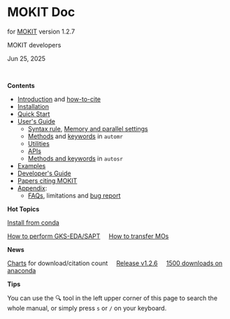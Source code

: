 # MOKIT Doc

for [MOKIT](https://gitlab.com/jxzou/mokit) version 1.2.7

MOKIT developers

Jun 25, 2025

<br>

**Contents**

- [Introduction](./chap1_intro.md) and [how-to-cite](./chap1-2.md)
- [Installation](./chap2_install.md)
- [Quick Start](./chap3_quick.md)
- [User's Guide](./chap4_guide.md)
  + [Syntax rule](./chap4-1.md), [Memory and parallel settings](./chap4-2.md)
  + [Methods](./chap4-3.md) and [keywords](./chap4-4.md) in `automr`
  + [Utilities](./chap4-5.md)
  + [APIs](./chap4-6.md)
  + [Methods and keywords](./chap4-7.md) in `autosr`
- [Examples](./chap5_example.md)
- [Developer's Guide](./chap6.md)
- [Papers citing MOKIT](./citing.md)
- [Appendix](./chap_appdx.md): 
  + [FAQs](./chap_appdx.md), limitations and [bug report](./chap_appdx.md#a3-bug-report)

**Hot Topics**

[Install from conda](./chap2-2.md#221-online-installation)

[How to perform GKS-EDA/SAPT](./chap5-3.md) &nbsp;&nbsp;&nbsp; [How to transfer MOs](./chap4-5.md) &nbsp;&nbsp;&nbsp; 

**News**

[Charts](./charts.md) for download/citation count &nbsp;&nbsp;&nbsp; 
[Release v1.2.6](./news.md#20241119-new-release-v126) &nbsp;&nbsp;&nbsp; [1500 downloads on anaconda](./news.md#20250710-1500-downloads-on-anaconda)

**Tips**

You can use the &#128269; tool in the left upper corner of this page to search the whole manual, or simply press `s` or `/` on your keyboard.

